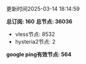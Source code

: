 更新时间2025-03-14 18:14:59

**总订阅: 160**
**总节点: 36036**
- vless节点: 8532
- hysteria2节点: 2

**google ping有效节点: 564**
